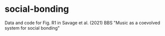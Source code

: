 # social-bonding
Data and code for Fig. R1 in Savage et al. (2021) BBS "Music as a coevolved system for social bonding"
